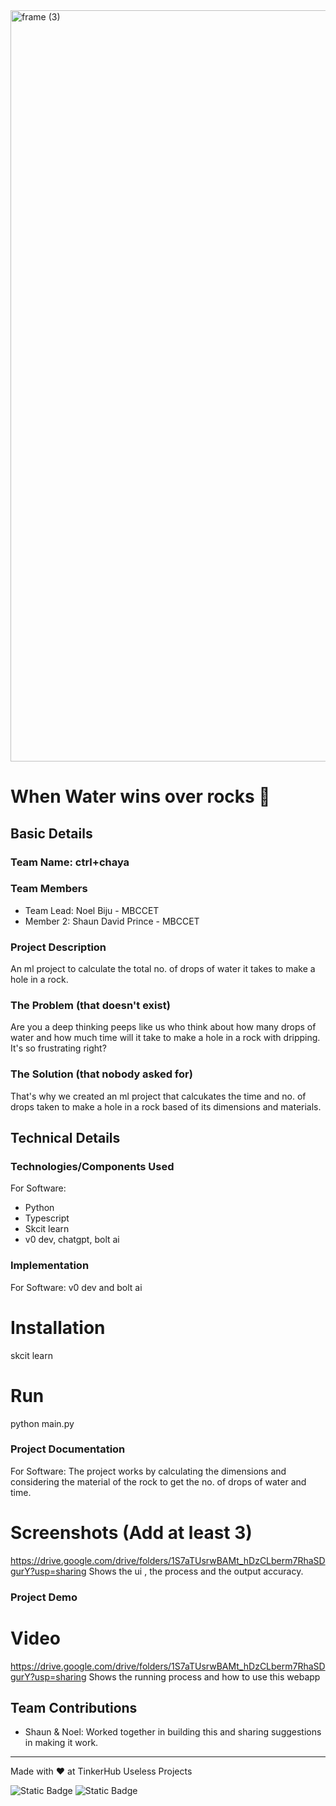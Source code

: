 <img width="3188" height="1202" alt="frame (3)" src="https://github.com/user-attachments/assets/517ad8e9-ad22-457d-9538-a9e62d137cd7" />


# When Water wins over rocks 🎯


## Basic Details
### Team Name: ctrl+chaya


### Team Members
- Team Lead: Noel Biju - MBCCET
- Member 2: Shaun David Prince - MBCCET

### Project Description
An ml project to calculate the total no. of drops of water it takes to make a hole in a rock.

### The Problem (that doesn't exist)
Are you a deep thinking peeps like us who think about how many drops of water and how much time will it take to make a hole in a rock with dripping.
It's so frustrating right?

### The Solution (that nobody asked for)
That's why we created an ml project that calcukates the time and no. of drops taken to make a hole in a rock based of its dimensions and materials.

## Technical Details
### Technologies/Components Used
For Software:
- Python
- Typescript 
- Skcit learn
- v0 dev, chatgpt, bolt ai

### Implementation
For Software: v0 dev and bolt ai
# Installation
skcit learn

# Run
python main.py

### Project Documentation
For Software: The project works by calculating the dimensions and considering the material of the rock to get the no. of drops of water and time.

# Screenshots (Add at least 3)
https://drive.google.com/drive/folders/1S7aTUsrwBAMt_hDzCLberm7RhaSDgurY?usp=sharing
Shows the ui , the process and the output accuracy.

### Project Demo
# Video
https://drive.google.com/drive/folders/1S7aTUsrwBAMt_hDzCLberm7RhaSDgurY?usp=sharing
Shows the running process and how to use this webapp


## Team Contributions
- Shaun & Noel: Worked together in building this and sharing suggestions in making it work.
 


---
Made with ❤️ at TinkerHub Useless Projects 

![Static Badge](https://img.shields.io/badge/TinkerHub-24?color=%23000000&link=https%3A%2F%2Fwww.tinkerhub.org%2F)
![Static Badge](https://img.shields.io/badge/UselessProjects--25-25?link=https%3A%2F%2Fwww.tinkerhub.org%2Fevents%2FQ2Q1TQKX6Q%2FUseless%2520Projects)



